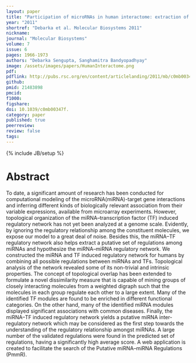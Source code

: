 ```yaml
---
layout: paper
title: "Participation of microRNAs in human interactome: extraction of microRNA–microRNA regulations"
year: "2011"
shortref: "Debarka et al. Molecular Biosystems 2011"
nickname:
journal: "Molecular Biosystems"
volume: 7
issue: 6
pages: 1966-1973
authors: "Debarka Sengupta, Sanghamitra Bandyopadhyay"
image: /assets/images/papers/HumanInteractome.png
pdf:
pdflink: http://pubs.rsc.org/en/content/articlelanding/2011/mb/c0mb00347f/unauth#!divAbstract
github:
pmid: 21483898
pmcid:
f1000:
figshare:
doi: 10.1039/c0mb00347f.
category: paper
published: true
peerreview:
review: false
tags:
---
```

{% include JB/setup %}


# Abstract

To date, a significant amount of research has been conducted for computational modeling of the microRNA(miRNA)-target gene interactions and inferring different kinds of biologically relevant association from their variable expressions, available from microarray experiments. However, topological organization of the miRNA–transcription factor (TF) induced regulatory network has not yet been analyzed at a genome scale. Evidently, by ignoring the regulatory relationship among the constituent molecules, we expose our model to a great deal of noise. Besides this, the miRNA–TF regulatory network also helps extract a putative set of regulations among miRNAs and hypothesize the miRNA–miRNA regulatory network. We constructed the miRNA and TF induced regulatory network for humans by combining all possible regulations between miRNAs and TFs. Topological analysis of the network revealed some of its non-trivial and intrinsic properties. The concept of topological overlap has been extended to formulate a novel dissimilarity measure that is capable of mining groups of closely interacting molecules from a weighted digraph such that the molecules in each group regulate each other to a large extent. Many of the identified TF modules are found to be enriched in different functional categories. On the other hand, many of the identified miRNA modules displayed significant associations with common diseases. Finally, the miRNA–TF induced regulatory network yields a putative miRNA inter-regulatory network which may be considered as the first step towards the understanding of the regulatory relationship amongst miRNAs. A large number of the validated regulations were found in the predicted set of regulations, having a significantly high average score. A web application is created to facilitate the search of the Putative miRNA–miRNA Regulations (PmmR).
